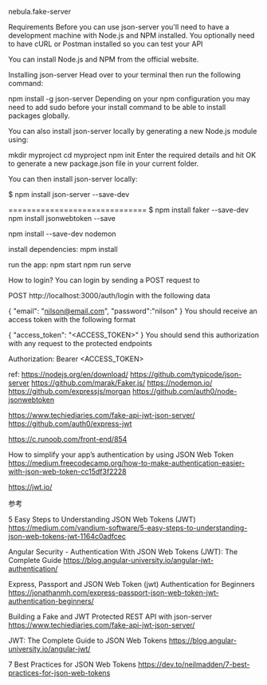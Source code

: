 nebula.fake-server

Requirements
Before you can use json-server you'll need to have a development machine with Node.js and NPM installed. You optionally need to have cURL or Postman installed so you can test your API

You can install Node.js and NPM from the official website.

Installing json-server
Head over to your terminal then run the following command:

npm install -g json-server
Depending on your npm configuration you may need to add sudo before your install command to be able to install packages globally.

You can also install json-server locally by generating a new Node.js module using:

mkdir myproject
cd myproject
npm init
Enter the required details and hit OK to generate a new package.json file in your current folder.

You can then install json-server locally:

$ npm install json-server --save-dev





==============================
$ npm install faker --save-dev
npm install jsonwebtoken --save


npm install --save-dev nodemon

install dependencies:
mpm install

run the app:
npm start
npm run serve

How to login?
You can login by sending a POST request to

POST http://localhost:3000/auth/login
with the following data

{
  "email": "nilson@email.com",
  "password":"nilson"
}
You should receive an access token with the following format

{
   "access_token": "<ACCESS_TOKEN>"
}
You should send this authorization with any request to the protected endpoints

Authorization: Bearer <ACCESS_TOKEN>

ref:
https://nodejs.org/en/download/
https://github.com/typicode/json-server
https://github.com/marak/Faker.js/
https://nodemon.io/
https://github.com/expressjs/morgan
https://github.com/auth0/node-jsonwebtoken

https://www.techiediaries.com/fake-api-jwt-json-server/
https://github.com/auth0/express-jwt

https://c.runoob.com/front-end/854






How to simplify your app’s authentication by using JSON Web Token
https://medium.freecodecamp.org/how-to-make-authentication-easier-with-json-web-token-cc15df3f2228



https://jwt.io/


参考


5 Easy Steps to Understanding JSON Web Tokens (JWT)
https://medium.com/vandium-software/5-easy-steps-to-understanding-json-web-tokens-jwt-1164c0adfcec

Angular Security - Authentication With JSON Web Tokens (JWT): The Complete Guide
https://blog.angular-university.io/angular-jwt-authentication/

Express, Passport and JSON Web Token (jwt) Authentication for Beginners
https://jonathanmh.com/express-passport-json-web-token-jwt-authentication-beginners/

Building a Fake and JWT Protected REST API with json-server
https://www.techiediaries.com/fake-api-jwt-json-server/

JWT: The Complete Guide to JSON Web Tokens
https://blog.angular-university.io/angular-jwt/

7 Best Practices for JSON Web Tokens
https://dev.to/neilmadden/7-best-practices-for-json-web-tokens